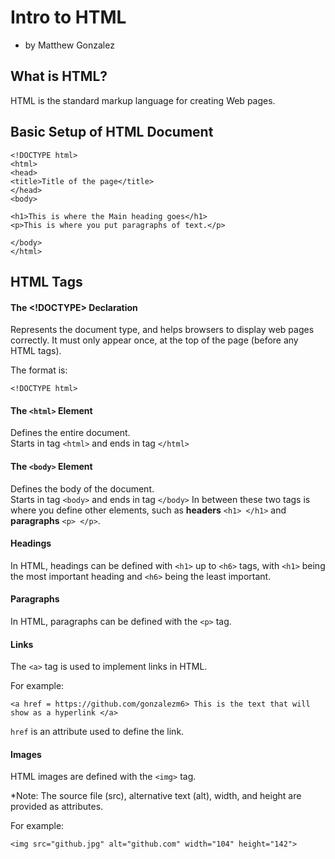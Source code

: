 # Intro to HTML

* by Matthew Gonzalez

## What is HTML?
HTML is the standard markup language for creating Web pages.

## Basic Setup of HTML Document
```
<!DOCTYPE html>
<html>
<head>
<title>Title of the page</title>
</head>
<body>

<h1>This is where the Main heading goes</h1>
<p>This is where you put paragraphs of text.</p>

</body>
</html>
```
## HTML Tags
#### The <!DOCTYPE> Declaration

Represents the document type, and helps browsers to display web pages correctly.
It must only appear once, at the top of the page (before any HTML tags).

The format is:
```
<!DOCTYPE html>
```

#### The ```<html>``` Element

Defines the entire document.  
Starts in tag ```<html>``` and ends in tag ```</html>```

#### The ```<body>``` Element

Defines the body of the document.  
Starts in tag ```<body>``` and ends in tag ```</body>```
In between these two tags is where you define other elements, such as __headers__ ```<h1> </h1>``` and __paragraphs__ ```<p> </p>```.

#### Headings

In HTML, headings can be defined with ```<h1>``` up to ```<h6>``` tags, with ```<h1>``` being the most important heading and ```<h6>``` being the least important.

#### Paragraphs

In HTML, paragraphs can be defined with the ```<p>``` tag.

#### Links

The ```<a>``` tag is used to implement links in HTML.

For example:
```
<a href = https://github.com/gonzalezm6> This is the text that will show as a hyperlink </a>
```

```href``` is an attribute used to define the link.

#### Images

HTML images are defined with the ```<img>``` tag.

*Note: The source file (src), alternative text (alt), width, and height are provided as attributes.

For example:
```
<img src="github.jpg" alt="github.com" width="104" height="142">
```
